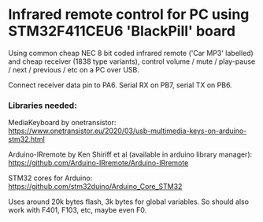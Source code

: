 # Infrared remote control for PC using STM32F411CEU6 'BlackPill' board
Using common cheap NEC 8 bit coded infrared remote ('Car MP3' labelled) and cheap receiver (1838 type variants), control volume / mute / play-pause / next / previous / etc on a PC over USB.

Connect receiver data pin to PA6. Serial RX on PB7, serial TX on PB6.


### Libraries needed:

MediaKeyboard by onetransistor: https://www.onetransistor.eu/2020/03/usb-multimedia-keys-on-arduino-stm32.html

Arduino-IRremote by Ken Shiriff et al (available in arduino library manager): https://github.com/Arduino-IRremote/Arduino-IRremote

STM32 cores for Arduino: https://github.com/stm32duino/Arduino_Core_STM32



Uses around 20k bytes flash, 3k bytes for global variables. So should also work with F401, F103, etc, maybe even F0.

